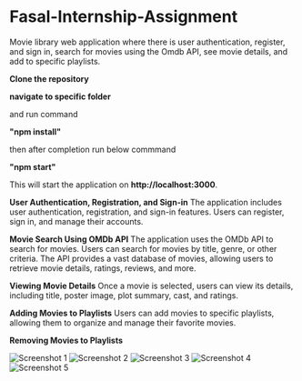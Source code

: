 
# Fasal-Internship-Assignment
Movie library web application where there is user authentication, register, and sign in, search for movies using the Omdb API, see movie details, and add to specific playlists.

**Clone the repository**

**navigate to specific folder**

and run command 

**"npm install"**

then after completion run below commmand

**"npm start"**

This will start the application on **http://localhost:3000**.

**User Authentication, Registration, and Sign-in**
The application includes user authentication, registration, and sign-in features. Users can register, sign in, and manage their accounts.

**Movie Search Using OMDb API**
The application uses the OMDb API to search for movies. Users can search for movies by title, genre, or other criteria. The API provides a vast database of movies, allowing users to retrieve movie details, ratings, reviews, and more.

**Viewing Movie Details**
Once a movie is selected, users can view its details, including title, poster image, plot summary, cast, and ratings.

**Adding Movies to Playlists**
Users can add movies to specific playlists, allowing them to organize and manage their favorite movies.

**Removing Movies to Playlists**


![Screenshot 1](https://github.com/Vikasmewada/Fasal-Internship-Assignment-Movie-Library-Web-Application/assets/147294204/d7b71e78-6990-496e-9307-d892e17676fe)
![Screenshot 2](https://github.com/Vikasmewada/Fasal-Internship-Assignment-Movie-Library-Web-Application/assets/147294204/c36d98df-c611-486f-9999-582a2041ae74)
![Screenshot 3](https://github.com/Vikasmewada/Fasal-Internship-Assignment-Movie-Library-Web-Application/assets/147294204/20ff76dd-ef52-4dfa-a565-4c59b89f0b3b)
![Screenshot 4](https://github.com/Vikasmewada/Fasal-Internship-Assignment-Movie-Library-Web-Application/assets/147294204/2e4de969-53f2-4017-819f-788cec5b52d9)
![Screenshot 5](https://github.com/Vikasmewada/Fasal-Internship-Assignment-Movie-Library-Web-Application/assets/147294204/bf5eabfc-dce7-411d-b05a-76a88d4417e2)
